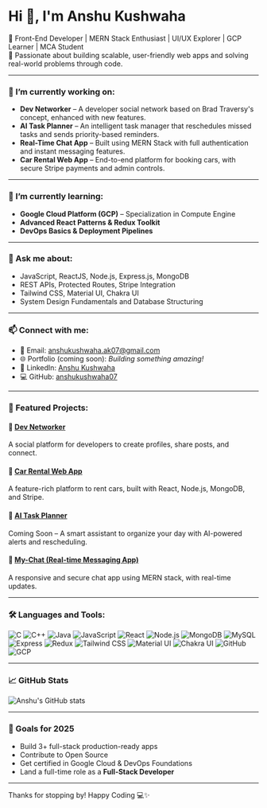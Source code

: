 # Hi 👋, I'm Anshu Kushwaha

🚀 Front-End Developer | MERN Stack Enthusiast | UI/UX Explorer | GCP Learner | MCA Student  
🌟 Passionate about building scalable, user-friendly web apps and solving real-world problems through code.

---

### 🔭 I’m currently working on:

- **Dev Networker** – A developer social network based on Brad Traversy's concept, enhanced with new features.  
- **AI Task Planner** – An intelligent task manager that reschedules missed tasks and sends priority-based reminders.  
- **Real-Time Chat App** – Built using MERN Stack with full authentication and instant messaging features.  
- **Car Rental Web App** – End-to-end platform for booking cars, with secure Stripe payments and admin controls.

---

### 🌱 I’m currently learning:

- **Google Cloud Platform (GCP)** – Specialization in Compute Engine  
- **Advanced React Patterns & Redux Toolkit**  
- **DevOps Basics & Deployment Pipelines**

---

### 💬 Ask me about:

- JavaScript, ReactJS, Node.js, Express.js, MongoDB  
- REST APIs, Protected Routes, Stripe Integration  
- Tailwind CSS, Material UI, Chakra UI  
- System Design Fundamentals and Database Structuring

---

### 📫 Connect with me:

- 📧 Email: anshukushwaha.ak07@gmail.com  
- 🌐 Portfolio (coming soon): *Building something amazing!*  
- 💼 LinkedIn: [Anshu Kushwaha](https://www.linkedin.com/in/anshu-kushwaha-0a0655265/)  
- 💻 GitHub: [anshukushwaha07](https://github.com/anshukushwaha07)

---

### 🚀 Featured Projects:

#### 🔗 [Dev Networker](https://github.com/anshukushwaha07/Dev-Networker)
A social platform for developers to create profiles, share posts, and connect.

#### 🔗 [Car Rental Web App](https://github.com/anshukushwaha07/Car-Rent)
A feature-rich platform to rent cars, built with React, Node.js, MongoDB, and Stripe.

#### 🔗 [AI Task Planner](#)
Coming Soon – A smart assistant to organize your day with AI-powered alerts and rescheduling.

#### 🔗 [My-Chat (Real-time Messaging App)](https://github.com/anshukushwaha07/My-Chat)
A responsive and secure chat app using MERN stack, with real-time updates.

---

### 🛠️ Languages and Tools:

![C](https://img.shields.io/badge/-C-00599C?style=flat-square&logo=c)
![C++](https://img.shields.io/badge/-C++-00599C?style=flat-square&logo=c%2B%2B)
![Java](https://img.shields.io/badge/-Java-007396?style=flat-square&logo=java)
![JavaScript](https://img.shields.io/badge/-JavaScript-F7DF1E?style=flat-square&logo=javascript&logoColor=black)
![React](https://img.shields.io/badge/-React-61DAFB?style=flat-square&logo=react)
![Node.js](https://img.shields.io/badge/-Node.js-339933?style=flat-square&logo=node.js)
![MongoDB](https://img.shields.io/badge/-MongoDB-47A248?style=flat-square&logo=mongodb)
![MySQL](https://img.shields.io/badge/-MySQL-4479A1?style=flat-square&logo=mysql)
![Express](https://img.shields.io/badge/-Express-000000?style=flat-square&logo=express)
![Redux](https://img.shields.io/badge/-Redux-764ABC?style=flat-square&logo=redux)
![Tailwind CSS](https://img.shields.io/badge/-Tailwind%20CSS-38B2AC?style=flat-square&logo=tailwind-css)
![Material UI](https://img.shields.io/badge/-MUI-007FFF?style=flat-square&logo=mui)
![Chakra UI](https://img.shields.io/badge/-Chakra%20UI-319795?style=flat-square&logo=chakra-ui)
![GitHub](https://img.shields.io/badge/-GitHub-181717?style=flat-square&logo=github)
![GCP](https://img.shields.io/badge/-Google%20Cloud-4285F4?style=flat-square&logo=google-cloud)

---

### 📈 GitHub Stats

![Anshu's GitHub stats](https://github-readme-stats.vercel.app/api?username=anshukushwaha07&show_icons=true&theme=radical)

---

### 🎯 Goals for 2025

- Build 3+ full-stack production-ready apps  
- Contribute to Open Source  
- Get certified in Google Cloud & DevOps Foundations  
- Land a full-time role as a **Full-Stack Developer**

---

Thanks for stopping by! Happy Coding 💻✨

